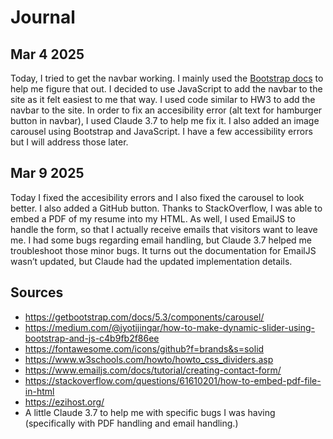 # Journal
## Mar 4 2025
Today, I tried to get the navbar working. I mainly used the [Bootstrap docs](https://getbootstrap.com/docs/5.3/components/navbar/) to help me figure that out. I decided to use JavaScript to add the navbar to the site as it felt easiest to me that way. I used code similar to HW3 to add the navbar to the site. In order to fix an accesibility error (alt text for hamburger button in navbar), I used Claude 3.7 to help me fix it. I also added an image carousel using Bootstrap and JavaScript. I have a few accessibility errors but I will address those later.

## Mar 9 2025
Today I fixed the accesibility errors and I also fixed the carousel to look better. I also added a GitHub button. Thanks to StackOverflow, I was able to embed a PDF of my resume into my HTML. As well, I used EmailJS to handle the form, so that I actually receive emails that visitors want to leave me. I had some bugs regarding email handling, but Claude 3.7 helped me troubleshoot those minor bugs. It turns out the documentation for EmailJS wasn’t updated, but Claude had the updated implementation details.

## Sources
* https://getbootstrap.com/docs/5.3/components/carousel/
* https://medium.com/@jyotijingar/how-to-make-dynamic-slider-using-bootstrap-and-js-c4b9fb2f86ee
* https://fontawesome.com/icons/github?f=brands&s=solid
* https://www.w3schools.com/howto/howto_css_dividers.asp
* https://www.emailjs.com/docs/tutorial/creating-contact-form/
* https://stackoverflow.com/questions/61610201/how-to-embed-pdf-file-in-html
* https://ezihost.org/
* A little Claude 3.7 to help me with specific bugs I was having (specifically with PDF handling and email handling.)